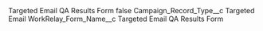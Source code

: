 <?xml version="1.0" encoding="UTF-8"?>
<CustomMetadata xmlns="http://soap.sforce.com/2006/04/metadata" xmlns:xsi="http://www.w3.org/2001/XMLSchema-instance" xmlns:xsd="http://www.w3.org/2001/XMLSchema">
    <label>Targeted Email QA Results Form</label>
    <protected>false</protected>
    <values>
        <field>Campaign_Record_Type__c</field>
        <value xsi:type="xsd:string">Targeted Email</value>
    </values>
    <values>
        <field>WorkRelay_Form_Name__c</field>
        <value xsi:type="xsd:string">Targeted Email QA Results Form</value>
    </values>
</CustomMetadata>
